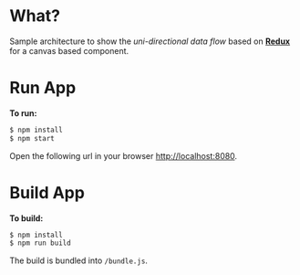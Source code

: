 # What?

Sample architecture to show the *uni-directional data flow* based on [**Redux**](http://redux.js.org/) for a canvas based component.

# Run App

**To run:**
```bash
$ npm install
$ npm start
```

Open the following url in your browser [http://localhost:8080](http://localhost:8080).

# Build App
**To build:**
```bash
$ npm install
$ npm run build
```

The build is bundled into `/bundle.js`.
